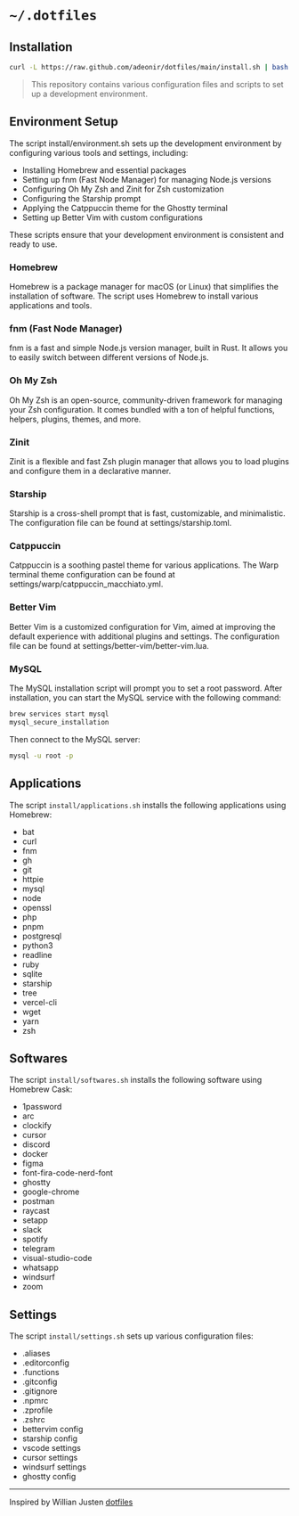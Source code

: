 # `~/.dotfiles`

## Installation

```bash
curl -L https://raw.github.com/adeonir/dotfiles/main/install.sh | bash
```

> This repository contains various configuration files and scripts to set up a development environment.

## Environment Setup

The script install/environment.sh sets up the development environment by configuring various tools and settings, including:

- Installing Homebrew and essential packages
- Setting up fnm (Fast Node Manager) for managing Node.js versions
- Configuring Oh My Zsh and Zinit for Zsh customization
- Configuring the Starship prompt
- Applying the Catppuccin theme for the Ghostty terminal
- Setting up Better Vim with custom configurations

These scripts ensure that your development environment is consistent and ready to use.

### Homebrew

Homebrew is a package manager for macOS (or Linux) that simplifies the installation of software. The script uses Homebrew to install various applications and tools.

### fnm (Fast Node Manager)

fnm is a fast and simple Node.js version manager, built in Rust. It allows you to easily switch between different versions of Node.js.

### Oh My Zsh

Oh My Zsh is an open-source, community-driven framework for managing your Zsh configuration. It comes bundled with a ton of helpful functions, helpers, plugins, themes, and more.

### Zinit

Zinit is a flexible and fast Zsh plugin manager that allows you to load plugins and configure them in a declarative manner.

### Starship

Starship is a cross-shell prompt that is fast, customizable, and minimalistic. The configuration file can be found at settings/starship.toml.

### Catppuccin

Catppuccin is a soothing pastel theme for various applications. The Warp terminal theme configuration can be found at settings/warp/catppuccin_macchiato.yml.

### Better Vim

Better Vim is a customized configuration for Vim, aimed at improving the default experience with additional plugins and settings. The configuration file can be found at settings/better-vim/better-vim.lua.

### MySQL

The MySQL installation script will prompt you to set a root password. After installation, you can start the MySQL service with the following command:

```bash
brew services start mysql
mysql_secure_installation
```

Then connect to the MySQL server:

```bash
mysql -u root -p
```

## Applications

The script `install/applications.sh` installs the following applications using Homebrew:

- bat
- curl
- fnm
- gh
- git
- httpie
- mysql
- node
- openssl
- php
- pnpm
- postgresql
- python3
- readline
- ruby
- sqlite
- starship
- tree
- vercel-cli
- wget
- yarn
- zsh

## Softwares

The script `install/softwares.sh` installs the following software using Homebrew Cask:

- 1password
- arc
- clockify
- cursor
- discord
- docker
- figma
- font-fira-code-nerd-font
- ghostty
- google-chrome
- postman
- raycast
- setapp
- slack
- spotify
- telegram
- visual-studio-code
- whatsapp
- windsurf
- zoom

## Settings

The script `install/settings.sh` sets up various configuration files:

- .aliases
- .editorconfig
- .functions
- .gitconfig
- .gitignore
- .npmrc
- .zprofile
- .zshrc
- bettervim config
- starship config
- vscode settings
- cursor settings
- windsurf settings
- ghostty config
---

Inspired by Willian Justen [dotfiles](https://github.com/willianjusten/dotfiles)
